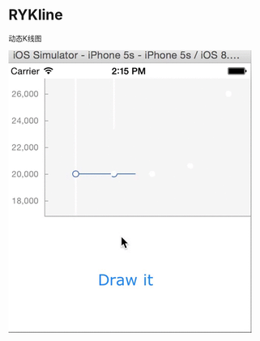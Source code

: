 RYKline
=======
动态K线图

![kline Dynamic Draw](https://github.com/Resory/Images/blob/master/KlineVideo.gif)
